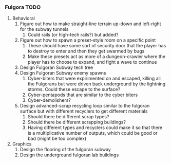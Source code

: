 ### Fulgora TODO
1. Behavioral
    1. Figure out how to make straight-line terrain up-down and left-right for the subway tunnels
        1. Could rails (or high-tech rails?) but added?
    1. Figure out how to spawn a preset-style room on a specific point
        1. These should have some sort of security door that the player has to destroy to enter and then they get swarmed by bugs
        1. Make these presets act as more of a dungeon-crawler where the player has to choose to expand, and fight a wave to continue
    1. Design Fulgoran Subway tech tree
    1. Design Fulgoran Subway enemy spawns
        1. Cyber-biters that were expirimented on and escaped, killing all the Fulgorans but were driven back underground by the lightning storms. Could these escape to the surface?
        1. Cyber-pentapods that are similar to the cyber biters
        1. Cyber-demolishers?
    1. Design advanced-scrap recycling loop similar to the fulgoran surface but with different recyclers to get different materials
        1. Should there be different scrap types?
        1. Should there be different scrapping buildings?
        1. Having different types and recyclers could make it so that there is a multiplicative number of outputs, which could be good or bad (might be too complex)
1. Graphics
    1. Design the flooring of the fulgoran subway
    1. Design the underground fulgoran lab buildings